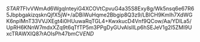 $START$FlvVWmAd6WgqInteyiG4XCOVtCpvuG4a35S8Exy8g/Wk5nsq6e67R65JbpbgakizqsknQjfX5jW+/aDBiWuHqme2Bbgip8Q3z9/LBICH9KmIh7XdWGK6npIMnT33VVJXEgt4i0HUuwaRqTGL4+KwxkucD4Vnf9QCow/Aa/YDlLa5/UpRH6KNnW7mdxXZq9t6qTfTP5m3PPgDyGUvAlsIILp6hSEJeV1g2l5ZMI9UxcTRAWXIQ87rAOIsPh47bmCV$END$